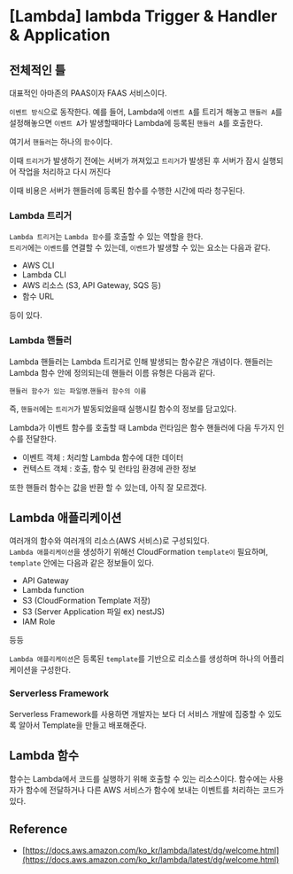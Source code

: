 # [Lambda] lambda Trigger & Handler & Application

## 전체적인 틀

대표적인 아마존의 PAAS이자 FAAS 서비스이다.

`이벤트 방식`으로 동작한다.
예를 들어, Lambda에 `이벤트 A`를 트리거 해놓고 `핸들러 A`를 설정해놓으면
`이벤트 A`가 발생할때마다 Lambda에 등록된 `핸들러 A`를 호출한다.

여기서 `핸들러`는 하나의 `함수`이다.

이때 `트리거`가 발생하기 전에는 서버가 꺼져있고
`트리거`가 발생된 후 서버가 잠시 실행되어 작업을 처리하고
다시 꺼진다

이때 비용은 서버가 핸들러에 등록된 함수를 수행한 시간에 따라 청구된다.

### Lambda 트리거

`Lambda 트리거`는 `Lambda 함수`를 호출할 수 있는 역할을 한다.  
`트리거`에는 `이벤트`를 연결할 수 있는데, `이벤트`가 발생할 수 있는 요소는 다음과 같다.

- AWS CLI
- Lambda CLI
- AWS 리소스 (S3, API Gateway, SQS 등)
- 함수 URL

등이 있다.

### Lambda 핸들러

Lambda 핸들러는 Lambda 트리거로 인해 발생되는 함수같은 개념이다.
핸들러는 Lambda 함수 안에 정의되는데 핸들러 이름 유형은 다음과 같다.

`핸들러 함수가 있는 파일명`.`핸들러 함수의 이름`

즉, `핸들러`에는 `트리거`가 발동되었을때 실행시킬 함수의 정보를 담고있다.

Lambda가 이벤트 함수를 호출할 때 Lambda 런타임은 함수 핸들러에 다음 두가지 인수를 전달한다.

- 이벤트 객체 : 처리할 Lambda 함수에 대한 데이터
- 컨텍스트 객체 : 호출, 함수 및 런타임 환경에 관한 정보

또한 핸들러 함수는 값을 반환 할 수 있는데, 아직 잘 모르겠다.

## Lambda 애플리케이션

여러개의 함수와 여러개의 리소스(AWS 서비스)로 구성되있다.  
`Lambda 애플리케이션`을 생성하기 위해선 CloudFormation `template이` 필요하며,
`template` 안에는 다음과 같은 정보들이 있다.

- API Gateway
- Lambda function
- S3 (CloudFormation Template 저장)
- S3 (Server Application 파일 ex) nestJS)
- IAM Role

등등

`Lambda 애플리케이션`은 등록된 `template`를 기반으로 리소스를 생성하며 하나의 어플리케이션을 구성한다.

### Serverless Framework

Serverless Framework를 사용하면 개발자는 보다 더 서비스 개발에 집중할 수 있도록
알아서 Template을 만들고 배포해준다.

## Lambda 함수

함수는 Lambda에서 코드를 실행하기 위해 호출할 수 있는 리소스이다. 함수에는 사용자가 함수에 전달하거나 다른 AWS 서비스가 함수에 보내는 이벤트를 처리하는 코드가 있다.

## Reference

- [https://docs.aws.amazon.com/ko_kr/lambda/latest/dg/welcome.html](https://docs.aws.amazon.com/ko_kr/lambda/latest/dg/welcome.html)
